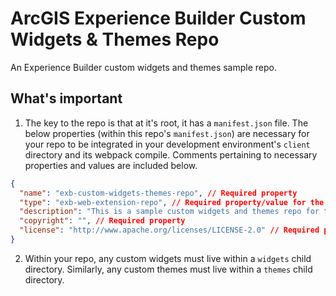 # ArcGIS Experience Builder Custom Widgets & Themes Repo

An Experience Builder custom widgets and themes sample repo.

## What's important

1. The key to the repo is that at it's root, it has a `manifest.json` file. The below properties (within this repo's `manifest.json`) are necessary for your repo to be integrated in your development environment's `client` directory and its webpack compile. Comments pertaining to necessary properties and values are included below.

```json
{
  "name": "exb-custom-widgets-themes-repo", // Required property
  "type": "exb-web-extension-repo", // Required property/value for the repo to be compiled by webpack within client
  "description": "This is a sample custom widgets and themes repo for the developer edition of ArcGIS Experience Builder.", // Required property
  "copyright": "", // Required property
  "license": "http://www.apache.org/licenses/LICENSE-2.0" // Required property
}
```

2. Within your repo, any custom widgets must live within a `widgets` child directory. Similarly, any custom themes must live within a `themes` child directory.
